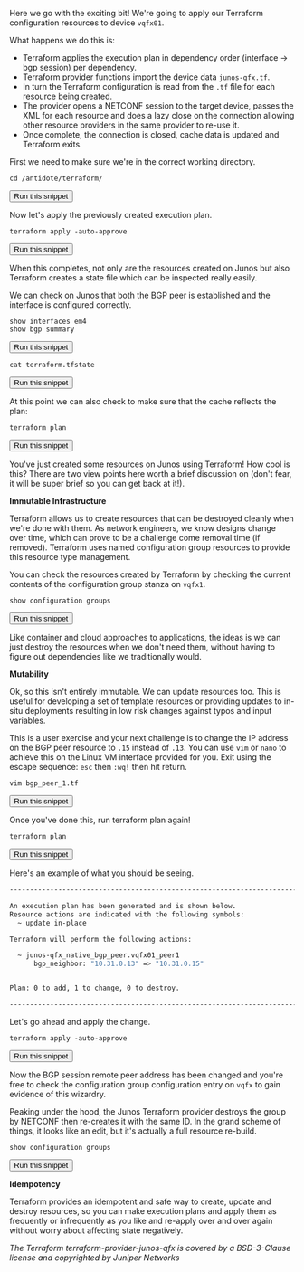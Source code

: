 Here we go with the exciting bit! We're going to apply our Terraform configuration resources to device `vqfx01`.

What happens we do this is:

- Terraform applies the execution plan in dependency order (interface -> bgp session) per dependency.
- Terraform provider functions import the device data `junos-qfx.tf`.
- In turn the Terraform configuration is read from the `.tf` file for each resource being created.
- The provider opens a NETCONF session to the target device, passes the XML for each resource and does a lazy close on the connection allowing other resource providers in the same provider to re-use it.
- Once complete, the connection is closed, cache data is updated and Terraform exits.

First we need to make sure we're in the correct working directory.

```
cd /antidote/terraform/
```
<button type="button" class="btn btn-primary btn-sm" onclick="runSnippetInTab('terraform1', this)">Run this snippet</button>

Now let's apply the previously created execution plan.

```
terraform apply -auto-approve
```
<button type="button" class="btn btn-primary btn-sm" onclick="runSnippetInTab('terraform1', this)">Run this snippet</button>

When this completes, not only are the resources created on Junos but also Terraform creates a state file which can be inspected really easily.

We can check on Junos that both the BGP peer is established and the interface is configured correctly.

```
show interfaces em4
show bgp summary
```
<button type="button" class="btn btn-primary btn-sm" onclick="runSnippetInTab('vqfx1', this)">Run this snippet</button>

```
cat terraform.tfstate
```
<button type="button" class="btn btn-primary btn-sm" onclick="runSnippetInTab('terraform1', this)">Run this snippet</button>

At this point we can also check to make sure that the cache reflects the plan:

```
terraform plan
```
<button type="button" class="btn btn-primary btn-sm" onclick="runSnippetInTab('terraform1', this)">Run this snippet</button>

You've just created some resources on Junos using Terraform! How cool is this? There are two view points here worth a brief discussion on (don't fear, it will be super brief so you can get back at it!). 

__Immutable Infrastructure__

Terraform allows us to create resources that can be destroyed cleanly when we're done with them. As network engineers, we know designs change over time, which can prove to be a challenge come removal time (if removed). Terraform uses named configuration group resources to provide this resource type management.

You can check the resources created by Terraform by checking the current contents of the configuration group stanza on `vqfx1`.

```
show configuration groups
```
<button type="button" class="btn btn-primary btn-sm" onclick="runSnippetInTab('vqfx1', this)">Run this snippet</button>

Like container and cloud approaches to applications, the ideas is we can just destroy the resources when we don't need them, without having to figure out dependencies like we traditionally would.

__Mutability__

Ok, so this isn't entirely immutable. We can update resources too. This is useful for developing a set of template resources or providing updates to in-situ deployments resulting in low risk changes against typos and input variables.

This is a user exercise and your next challenge is to change the IP address on the BGP peer resource to `.15` instead of `.13`. You can use `vim` or `nano` to achieve this on the Linux VM interface provided for you. Exit using the escape sequence: `esc` then `:wq!` then hit return.

```
vim bgp_peer_1.tf
```
<button type="button" class="btn btn-primary btn-sm" onclick="runSnippetInTab('terraform1', this)">Run this snippet</button>

Once you've done this, run terraform plan again!

```
terraform plan
```
<button type="button" class="btn btn-primary btn-sm" onclick="runSnippetInTab('terraform1', this)">Run this snippet</button>

Here's an example of what you should be seeing.

```bash
------------------------------------------------------------------------

An execution plan has been generated and is shown below.
Resource actions are indicated with the following symbols:
  ~ update in-place

Terraform will perform the following actions:

  ~ junos-qfx_native_bgp_peer.vqfx01_peer1
      bgp_neighbor: "10.31.0.13" => "10.31.0.15"


Plan: 0 to add, 1 to change, 0 to destroy.

------------------------------------------------------------------------
```

Let's go ahead and apply the change.

```
terraform apply -auto-approve
```
<button type="button" class="btn btn-primary btn-sm" onclick="runSnippetInTab('terraform1', this)">Run this snippet</button>

Now the BGP session remote peer address has been changed and you're free to check the configuration group configuration entry on `vqfx` to gain evidence of this wizardry.

Peaking under the hood, the Junos Terraform provider destroys the group by NETCONF then re-creates it with the same ID. In the grand scheme of things, it looks like an edit, but it's actually a full resource re-build.

```
show configuration groups
```
<button type="button" class="btn btn-primary btn-sm" onclick="runSnippetInTab('vqfx1', this)">Run this snippet</button>

__Idempotency__

Terraform provides an idempotent and safe way to create, update and destroy resources, so you can make execution plans and apply them as frequently or infrequently as you like and re-apply over and over again without worry about affecting state negatively.

*The Terraform terraform-provider-junos-qfx is covered by a BSD-3-Clause license and copyrighted by Juniper Networks*
